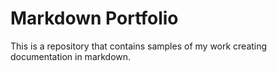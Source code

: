 # Markdown Portfolio  
This is a repository that contains samples of my work creating documentation in markdown.
